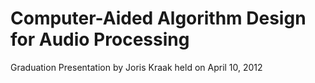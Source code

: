 # Computer-Aided Algorithm Design for Audio Processing

Graduation Presentation by Joris Kraak held on April 10, 2012
